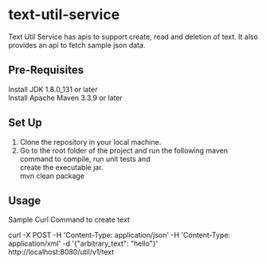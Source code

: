 # text-util-service #
Text Util Service has apis to support create, read and deletion of text. It also provides an api to fetch sample json data. 

## Pre-Requisites #
Install JDK 1.8.0_131 or later
</br>
Install Apache Maven 3.3.9 or later

## Set Up #
1) Clone the repository in your local machine.
2) Go to the root folder of the project and run the following maven command to compile, run unit tests and </br>create the executable jar.
</br>  mvn clean package

## Usage #
Sample Curl Command to create text

curl -X POST -H 'Content-Type: application/json' -H 'Content-Type: application/xml' -d  '{"arbitrary_text": "hello"}' http://localhost:8080/util/v1/text

